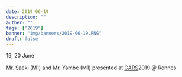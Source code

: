 ```yaml
---
date: 2019-06-19
description: ""
auther: ""
tags: ["2019"]
banner: "img/banners/2019-06-19.PNG"
draft: false
---
```

19, 20 June

Mr. Saeki (M1) and Mr. Yambe (M1) presented at [CARS](https://www.cars2019.org/)2019 ＠ Rennes
<!--more-->

